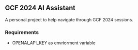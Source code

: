 ## GCF 2024 AI Assistant
A personal project to help navigate through GCF 2024 sessions. 


### Requirements

- OPENAI_API_KEY as envriorment variable